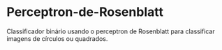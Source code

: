 # Perceptron-de-Rosenblatt

Classificador binário usando o perceptron de Rosenblatt para classificar imagens de círculos ou quadrados.
